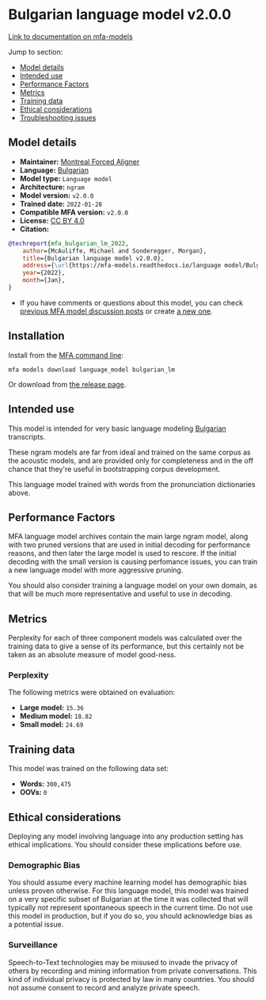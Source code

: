 
# Bulgarian language model v2.0.0

[Link to documentation on mfa-models](https://mfa-models.readthedocs.io/en/main/language_model/bulgarian_lm.html)

Jump to section:

- [Model details](#model-details)
- [Intended use](#intended-use)
- [Performance Factors](#performance-factors)
- [Metrics](#metrics)
- [Training data](#training-data)
- [Ethical considerations](#ethical-considerations)
- [Troubleshooting issues](#troubleshooting-issues)

## Model details

- **Maintainer:** [Montreal Forced Aligner](https://montreal-forced-aligner.readthedocs.io/)
- **Language:** [Bulgarian](https://en.wikipedia.org/wiki/Bulgarian_language)
- **Model type:** `Language model`
- **Architecture:** `ngram`
- **Model version:** `v2.0.0`
- **Trained date:** `2022-01-28`
- **Compatible MFA version:** `v2.0.0`
- **License:** [CC BY 4.0](https://github.com/MontrealCorpusTools/mfa-models/tree/main/language_model/bulgarian/mfa/v2.0.0/LICENSE)
- **Citation:**

```bibtex
@techreport{mfa_bulgarian_lm_2022,
	author={McAuliffe, Michael and Sonderegger, Morgan},
	title={Bulgarian language model v2.0.0},
	address={\url{https://mfa-models.readthedocs.io/language model/Bulgarian/Bulgarian language model v2_0_0.html}},
	year={2022},
	month={Jan},
}
```

- If you have comments or questions about this model, you can check [previous MFA model discussion posts](https://github.com/MontrealCorpusTools/mfa-models/discussions?discussions_q=Bulgarian+language+model+v2.0.0) or create [a new one](https://github.com/MontrealCorpusTools/mfa-models/discussions/new).

## Installation

Install from the [MFA command line](https://montreal-forced-aligner.readthedocs.io/en/latest/user_guide/models/index.html):

```
mfa models download language_model bulgarian_lm
```

Or download from [the release page](https://github.com/MontrealCorpusTools/mfa-models/releases/tag/language_model-bulgarian_lm-v2.0.0).

## Intended use

This model is intended for very basic language modeling [Bulgarian](https://en.wikipedia.org/wiki/Bulgarian_language) transcripts.

These ngram models are far from ideal and trained on the same corpus as the acoustic models, and are provided only for completeness
and in the off chance that they're useful in bootstrapping corpus development.

This language model trained with words from the pronunciation dictionaries above.

## Performance Factors

MFA language model archives contain the main large ngram model, along with two pruned versions that are used in initial decoding
for performance reasons, and then later the large model is used to rescore.  If the initial decoding with the
small version is causing perfomance issues, you can train a new language model with more aggressive pruning.

You should also consider training a language model on your own domain, as that will be much more representative and
useful to use in decoding.

## Metrics

Perplexity for each of three component models was calculated over the training data to give a sense of its performance, but this certainly not be taken as
an absolute measure of model good-ness.

### Perplexity

The following metrics were obtained on evaluation:


* **Large model:** `15.36`
* **Medium model:** `18.82`
* **Small model:** `24.69`

## Training data

This model was trained on the following data set:


* **Words:** `300,475`
* **OOVs:** `0`

## Ethical considerations

Deploying any model involving language into any production setting has ethical implications. You should consider these implications before use.

### Demographic Bias

You should assume every machine learning model has demographic bias unless proven otherwise.
For this language model, this model was trained on a very specific subset of Bulgarian at the time it was collected that will typically not represent spontaneous speech in the current time.
Do not use this model in production, but if you do so, you should acknowledge bias as a potential issue.

### Surveillance

Speech-to-Text technologies may be misused to invade the privacy of others by recording and mining information from private conversations.
This kind of individual privacy is protected by law in many countries.
You should not assume consent to record and analyze private speech.
